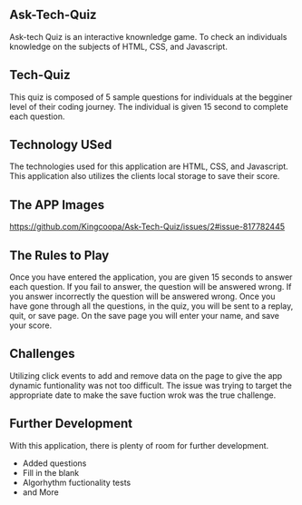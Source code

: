 ## Ask-Tech-Quiz

Ask-tech Quiz is an interactive knownledge game. To check an individuals knowledge on the subjects of HTML, CSS, and Javascript.

## Tech-Quiz

This quiz is composed of 5 sample questions for individuals at the begginer level of their coding journey. The individual is given 15 second to complete each question.

## Technology USed

The technologies used for this application are HTML, CSS, and Javascript. This application also utilizes the clients local storage to save their score.

## The APP Images

https://github.com/Kingcoopa/Ask-Tech-Quiz/issues/2#issue-817782445

## The Rules to Play

Once you have entered the application, you are given 15 seconds to answer each question. If you fail to answer, the question will be answered wrong. If you answer incorrectly the question will be answered wrong. Once you have gone through all the questions, in the quiz, you will be sent to a replay, quit, or save page. On the save page you will enter your name, and save your score.

## Challenges

Utilizing click events to add and remove data on the page to give the app dynamic funtionality was not too difficult. The issue was trying to target the appropriate date to make the save fuction wrok was the true challenge.

## Further Development

With this application, there is plenty of room for further development.

* Added questions
* Fill in the blank
* Algorhythm fuctionality tests
* and More
